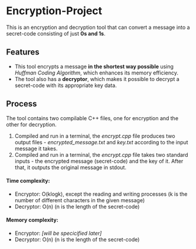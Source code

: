# Encryption-Project

This is an encryption and decryption tool that can convert a message into a secret-code consisting of just **0s and 1s**.

## Features
- This tool encrypts a message **in the shortest way possible** using *Huffman Coding Algorithm*, which enhances its memory efficiency.
- The tool also has a **decryptor**, which makes it possible to decrypt a secret-code with its appropriate key data.

## Process
The tool contains two compilable C++ files, one for encryption and the other for decryption. 
1. Compiled and run in a terminal, the *encrypt.cpp* file produces two output files - *encrypted_message.txt* and *key.txt* according to the input message it takes.
2. Compiled and run in a terminal, the *encrypt.cpp* file takes two standard inputs - the encrypted message (secret-code) and the key of it. After that, it outputs the original message in stdout. 

#### Time complexity:
- Encryptor: O(klogk), except the reading and writing processes (k is the number of different characters in the given message)
- Decryptor: O(n) (n is the length of the secret-code)

#### Memory complexity:
- Encryptor: *[will be specicified later]*
- Decryptor: O(n) (n is the length of the secret-code)
